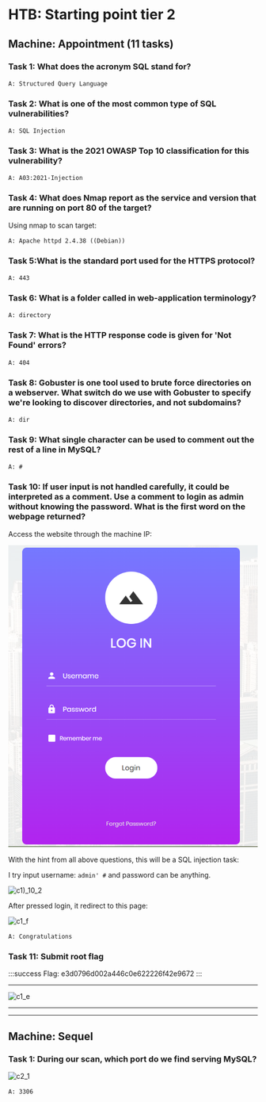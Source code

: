 # HTB: Starting point tier 2

## Machine: Appointment (11 tasks)

### Task 1: What does the acronym SQL stand for?

    A: Structured Query Language

### Task 2: What is one of the most common type of SQL vulnerabilities?

    A: SQL Injection

### Task 3: What is the 2021 OWASP Top 10 classification for this vulnerability?

    A: A03:2021-Injection

### Task 4: What does Nmap report as the service and version that are running on port 80 of the target?

Using nmap to scan target:

    A: Apache httpd 2.4.38 ((Debian))

### Task 5:What is the standard port used for the HTTPS protocol?

    A: 443

### Task 6: What is a folder called in web-application terminology?

    A: directory

### Task 7: What is the HTTP response code is given for 'Not Found' errors?

    A: 404

### Task 8: Gobuster is one tool used to brute force directories on a webserver. What switch do we use with Gobuster to specify we're looking to discover directories, and not subdomains?

    A: dir

### Task 9: What single character can be used to comment out the rest of a line in MySQL?

    A: #

### Task 10: If user input is not handled carefully, it could be interpreted as a comment. Use a comment to login as admin without knowing the password. What is the first word on the webpage returned?

Access the website through the machine IP:

![image](https://github.com/Witnull/HackmdWriteup/blob/main/HTB/StartingPointT2_img/c1_10_1.png?raw=true)

With the hint from all above questions, this will be a SQL injection task:

I try input username: `admin' #` and password can be anything.

<img src="HackmdWriteup/HTB/StartingPointT2_img/c1_10_2.png" alt="c1)_10_2">

After pressed login, it redirect to this page:

<img src="HackmdWriteup/HTB/StartingPointT2_img/c1_f.png" alt="c1_f">

    A: Congratulations

### Task 11: Submit root flag

:::success
Flag: e3d0796d002a446c0e622226f42e9672
:::

---

<img src="HackmdWriteup/HTB/StartingPointT2_img/c1_f.png" alt="c1_e">

---

---

## Machine: Sequel

### Task 1: During our scan, which port do we find serving MySQL?

<img src="HackmdWriteup/HTB/StartingPointT2_img/c1_f.png" alt="c2_1">

    A: 3306
